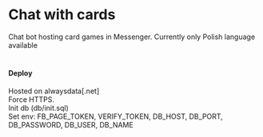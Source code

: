# Chat with cards
Chat bot hosting card games in Messenger. Currently only Polish language available

#
#### Deploy
Hosted on alwaysdata[.net]  
Force HTTPS.  
Init db (db/init.sql)  
Set env: FB_PAGE_TOKEN, VERIFY_TOKEN, DB_HOST, DB_PORT, DB_PASSWORD, DB_USER, DB_NAME
